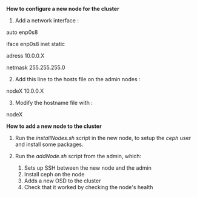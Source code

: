 **How to configure a new node for the cluster**

1. Add a network interface :

  auto enp0s8
  
  iface enp0s8 inet static
  
  adress 10.0.0.X
  
  netmask 255.255.255.0

2. Add this line to the hosts file on the admin nodes :

  nodeX 10.0.0.X

3. Modify the hostname file with :

  nodeX


**How to add a new node to the cluster**

1. Run the *installNodes.sh* script in the new node, to setup the *ceph* user and install some packages.

2. Run the *addNode.sh* script from the admin, which:
    1. Sets up SSH between the new node and the admin
    2. Install ceph on the node
    3. Adds a new OSD to the cluster
    4. Check that it worked by checking the node's health
